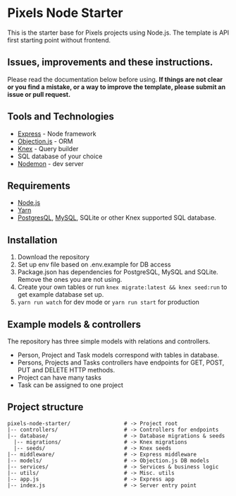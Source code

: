 # Pixels Node Starter

This is the starter base for Pixels projects using Node.js. The template is API first starting point without frontend.

## Issues, improvements and these instructions.

Please read the documentation below before using. **If things are not clear or you find a mistake, or a way to improve the template, please submit an issue or pull request.**

## Tools and Technologies

* [Express](https://expressjs.com/) - Node framework
* [Objection.js](https://vincit.github.io/objection.js/) - ORM
* [Knex](http://knexjs.org/) - Query builder
* SQL database of your choice
* [Nodemon](https://www.npmjs.com/package/nodemon) - dev server

## Requirements

* [Node.js](https://nodejs.org/)
* [Yarn](https://yarnpkg.com/lang/en/)
* [PostgresQL](https://www.postgresql.org/), [MySQL](https://www.mysql.com/), SQLite or other Knex supported SQL database.

## Installation

1. Download the repository
2. Set up env file based on .env.example for DB access
3. Package.json has dependencies for PostgreSQL, MySQL and SQLite. Remove the ones you are not using.
3. Create your own tables or run `knex migrate:latest && knex seed:run` to get example database set up.
4. `yarn run watch` for dev mode or `yarn run start` for production


## Example models & controllers

The repository has three simple models with relations and controllers.

* Person, Project and Task models correspond with tables in database. 
* Persons, Projects and Tasks controllers have endpoints for GET, POST, PUT and DELETE HTTP methods.
* Project can have many tasks
* Task can be assigned to one project

## Project structure

```
pixels-node-starter/                 # -> Project root
|-- controllers/                     # -> Controllers for endpoints
|-- database/                        # -> Database migrations & seeds
  |-- migrations/                    # -> Knex migrations
  |-- seeds/                         # -> Knex seeds
|-- middleware/                      # -> Express middleware
|-- models/                          # -> Objection.js DB models
|-- services/                        # -> Services & business logic
|-- utils/                           # -> Misc. utils
|-- app.js                           # -> Express app
|-- index.js                         # -> Server entry point

```